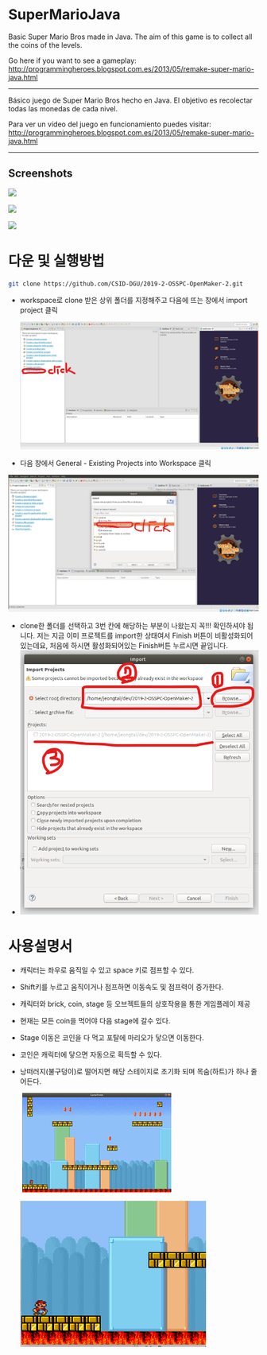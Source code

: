 SuperMarioJava
==============

Basic Super Mario Bros made in Java.
The aim of this game is to collect all the coins of the levels.

Go here if you want to see a gameplay:
http://programmingheroes.blogspot.com.es/2013/05/remake-super-mario-java.html

-----------------------------------------------------------------------------

Básico juego de Super Mario Bros hecho en Java.
El objetivo es recolectar todas las monedas de cada nivel.

Para ver un vídeo del juego en funcionamiento puedes visitar:
http://programmingheroes.blogspot.com.es/2013/05/remake-super-mario-java.html

-----------------------------------------------------------------------------

## Screenshots

![](https://images-blogger-opensocial.googleusercontent.com/gadgets/proxy?url=http://1.bp.blogspot.com/-khsDa-q-Dd8/U5pM21ZJpdI/AAAAAAAAK0A/2LkrXeCV8f8/s1600/Sin%2Bt%25C3%25ADtulo.png&container=blogger&gadget=a&rewriteMime=image/*)

![](https://images-blogger-opensocial.googleusercontent.com/gadgets/proxy?url=http://3.bp.blogspot.com/-iQHGVdGC98I/U5pM22u2jkI/AAAAAAAAKz0/OWCP6X6uVJ0/s1600/Sin%2Bt%25C3%25ADtulo1.png&container=blogger&gadget=a&rewriteMime=image/*)

![](https://images-blogger-opensocial.googleusercontent.com/gadgets/proxy?url=http://3.bp.blogspot.com/-cLKQMJDKJIs/U5pM2xMnu_I/AAAAAAAAKzw/O3oger-2b3g/s1600/Sin%2Bt%25C3%25ADtulo2.png&container=blogger&gadget=a&rewriteMime=image/*)



# 다운 및 실행방법





```bash
git clone https://github.com/CSID-DGU/2019-2-OSSPC-OpenMaker-2.git
```



- workspace로 clone 받은 상위 폴더를 지정해주고  다음에 뜨는 창에서 import project 클릭

  ![1572257354509](assets/1572257354509.png)



- 다음 창에서 General - Existing Projects into Workspace 클릭

![1572257481719](assets/1572257481719.png)



- clone한 폴더를 선택하고  3번 칸에 해당하는 부분이 나왔는지 꼭!!! 확인하셔야 됩니다.
  저는 지금 이미 프로젝트를 import한 상태여서  Finish 버튼이 비활성화되어 있는데요,
  처음에 하시면 활성화되어있는 Finish버튼 누르시면 끝입니다.
- ![1572364685962](assets/1572364685962.png)

# 사용설명서

 

- 캐릭터는 좌우로 움직일 수 있고 space 키로 점프할 수 있다.

- Shift키를 누르고 움직이거나 점프하면 이동속도 및 점프력이 증가한다.

- 캐릭터와 brick, coin, stage 등 오브젝트들의 상호작용을 통한 게임플레이 제공

- 현재는 모든 coin을 먹어야 다음 stage에 갈수 있다.

- Stage 이동은 코인을 다 먹고 포탈에 마리오가 닿으면 이동한다.

- 코인은 캐릭터에 닿으면 자동으로 획득할 수 있다. 

- 낭떠러지(불구덩이)로 떨어지면 해당 스테이지로 초기화 되며 목숨(하트)가 하나 줄어든다.

  ​				![AC_[20191119-144440]](assets/AC_%5B20191119-144440%5D.gif)

  ![AC_[20191119-142409]](assets/AC_%5B20191119-142409%5D.gif)















